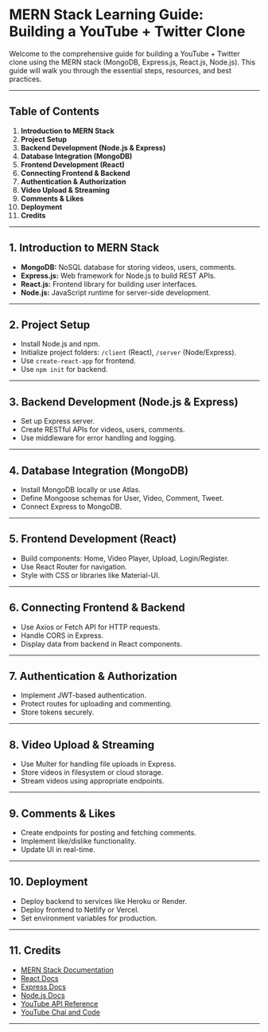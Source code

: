 # MERN Stack Learning Guide: Building a YouTube + Twitter Clone

Welcome to the comprehensive guide for building a YouTube + Twitter clone using the MERN stack (MongoDB, Express.js, React.js, Node.js). This guide will walk you through the essential steps, resources, and best practices.

---

## Table of Contents

1. **Introduction to MERN Stack**
2. **Project Setup**
3. **Backend Development (Node.js & Express)**
4. **Database Integration (MongoDB)**
5. **Frontend Development (React)**
6. **Connecting Frontend & Backend**
7. **Authentication & Authorization**
8. **Video Upload & Streaming**
9. **Comments & Likes**
10. **Deployment**
11. **Credits**

---

## 1. Introduction to MERN Stack

- **MongoDB:** NoSQL database for storing videos, users, comments.
- **Express.js:** Web framework for Node.js to build REST APIs.
- **React.js:** Frontend library for building user interfaces.
- **Node.js:** JavaScript runtime for server-side development.

---

## 2. Project Setup

- Install Node.js and npm.
- Initialize project folders: `/client` (React), `/server` (Node/Express).
- Use `create-react-app` for frontend.
- Use `npm init` for backend.

---

## 3. Backend Development (Node.js & Express)

- Set up Express server.
- Create RESTful APIs for videos, users, comments.
- Use middleware for error handling and logging.

---

## 4. Database Integration (MongoDB)

- Install MongoDB locally or use Atlas.
- Define Mongoose schemas for User, Video, Comment, Tweet.
- Connect Express to MongoDB.

---

## 5. Frontend Development (React)

- Build components: Home, Video Player, Upload, Login/Register.
- Use React Router for navigation.
- Style with CSS or libraries like Material-UI.

---

## 6. Connecting Frontend & Backend

- Use Axios or Fetch API for HTTP requests.
- Handle CORS in Express.
- Display data from backend in React components.

---

## 7. Authentication & Authorization

- Implement JWT-based authentication.
- Protect routes for uploading and commenting.
- Store tokens securely.

---

## 8. Video Upload & Streaming

- Use Multer for handling file uploads in Express.
- Store videos in filesystem or cloud storage.
- Stream videos using appropriate endpoints.

---

## 9. Comments & Likes

- Create endpoints for posting and fetching comments.
- Implement like/dislike functionality.
- Update UI in real-time.

---

## 10. Deployment

- Deploy backend to services like Heroku or Render.
- Deploy frontend to Netlify or Vercel.
- Set environment variables for production.

---

## 11. Credits

- [MERN Stack Documentation](https://www.mongodb.com/mern-stack)
- [React Docs](https://react.dev/)
- [Express Docs](https://expressjs.com/)
- [Node.js Docs](https://nodejs.org/)
- [YouTube API Reference](https://developers.google.com/youtube/v3)
- [YouTube Chai and Code](https://www.youtube.com/@chaiaurcode)

---
